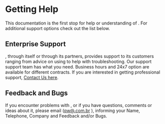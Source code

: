# Getting Help

This documentation is the first stop for help or understanding of .  For additional support options check out the list below.

## Enterprise Support

, through itself or through its partners, provides support to its customers ranging from advice on using to help with troubleshooting. Our support support team has what you need. Business hours and 24x7 option are available for different contracts. If you are interested in getting professional support, [Contact Us here](https://www..com/contact).

## Feedback and Bugs

If you encounter problems with , or if you have questions, comments or ideas about it, please email ([qw@.com.br](mailto:qw@.com.br) ), informing your Name, Telephone, Company and Feedback and/or Bugs.
